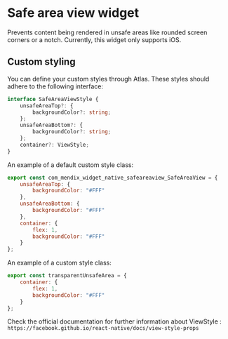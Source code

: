 # Safe area view widget

Prevents content being rendered in unsafe areas like rounded screen corners or a notch. Currently, this widget only
supports iOS.

## Custom styling

You can define your custom styles through Atlas. These styles should adhere to the following interface:

```ts
interface SafeAreaViewStyle {
    unsafeAreaTop?: {
        backgroundColor?: string;
    };
    unsafeAreaBottom?: {
        backgroundColor?: string;
    };
    container?: ViewStyle;
}
```

An example of a default custom style class:

```js
export const com_mendix_widget_native_safeareaview_SafeAreaView = {
    unsafeAreaTop: {
        backgroundColor: "#FFF"
    },
    unsafeAreaBottom: {
        backgroundColor: "#FFF"
    },
    container: {
        flex: 1,
        backgroundColor: "#FFF"
    }
};
```

An example of a custom style class:

```js
export const transparentUnsafeArea = {
    container: {
        flex: 1,
        backgroundColor: "#FFF"
    }
};
```

Check the official documentation for further information about ViewStyle :
`https://facebook.github.io/react-native/docs/view-style-props`
